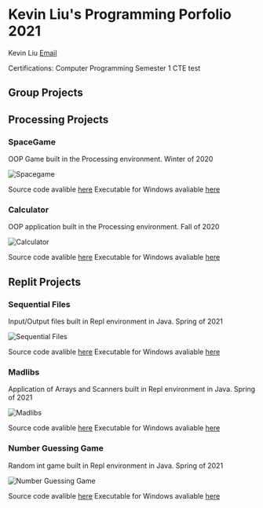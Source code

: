 # Kevin Liu's Programming Porfolio 2021
Kevin Liu [Email](mailto:keviliu9668@granitesd.org)

Certifications: Computer Programming Semester 1 CTE test

## Group Projects



## Processing Projects

### SpaceGame
OOP Game built in the Processing environment. Winter of 2020

![Spacegame](https://github.com/Kliu9668/ProgrammingPortfolio1b/blob/gh-pages/images/SpaceGame%20Screencapture.png?raw=true)

Source code avalible [here](https://github.com/Kliu9668/ProgrammingPortfolio1b/tree/gh-pages/src/SpaceGameFinalPhase) Executable for Windows avaliable [here]()

### Calculator
OOP application built in the Processing environment. Fall of 2020

![Calculator](https://github.com/Kliu9668/ProgrammingPortfolio1b/blob/gh-pages/images/Calculator%20Screencapture.png?raw=true)

Source code avalible [here](https://github.com/Kliu9668/ProgrammingPortfolio1b/tree/gh-pages/src/Calculator) Executable for Windows avaliable [here](https://github.com/Kliu9668/ProgrammingPortfolio1b/blob/gh-pages/src/Calculator/application.windows64.zip)


## Replit Projects

### Sequential Files
Input/Output files built in Repl environment in Java. Spring of 2021

![Sequential Files](https://github.com/Kliu9668/ProgrammingPortfolio1b/blob/gh-pages/images/Squential%20File%20Access%20Screencapture.png?raw=true)

Source code avalible [here](https://github.com/Kliu9668/ProgrammingPortfolio1b/tree/gh-pages/src/Sequential-File-Access) Executable for Windows avaliable [here]()

### Madlibs
Application of Arrays and Scanners built in Repl environment in Java. Spring of 2021

![Madlibs](https://github.com/Kliu9668/ProgrammingPortfolio1b/blob/gh-pages/images/Madlibs%20ScreenCapture.png?raw=true)

Source code avalible [here](https://github.com/Kliu9668/ProgrammingPortfolio1b/tree/gh-pages/src/Madlibs) Executable for Windows avaliable [here]()

### Number Guessing Game
Random int game built in Repl environment in Java. Spring of 2021

![Number Guessing Game](https://github.com/Kliu9668/ProgrammingPortfolio1b/blob/gh-pages/images/Number%20Guessing%20Game%20Screencapture.png?raw=true)

Source code avalible [here](https://github.com/Kliu9668/ProgrammingPortfolio1b/tree/gh-pages/src/NumberGuessingGame) Executable for Windows avaliable [here]()
